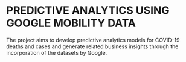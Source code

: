 # PREDICTIVE ANALYTICS USING GOOGLE MOBILITY DATA
The project aims to develop predictive analytics models for COVID-19 deaths and cases and generate related business insights through the incorporation of the datasets by Google. 

